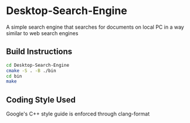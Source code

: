 # Desktop-Search-Engine
A simple search engine that searches for documents on local PC in a way similar to web search engines

## Build Instructions
```bash
cd Desktop-Search-Engine
cmake -S . -B ./bin
cd bin
make
```

## Coding Style Used
Google's C++ style guide is enforced through clang-format
